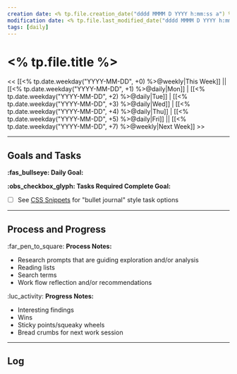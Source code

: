 ```yaml
---
creation date: <% tp.file.creation_date("dddd MMMM D YYYY h:mm:ss a") %>
modification date: <% tp.file.last_modified_date("dddd MMMM D YYYY h:mm:ss a") %>
tags: [daily]
---
```


# <% tp.file.title %>
<< [[<% tp.date.weekday("YYYY-MM-DD", +0) %>@weekly|This Week]] || [[<% tp.date.weekday("YYYY-MM-DD", +1) %>@daily|Mon]] | [[<% tp.date.weekday("YYYY-MM-DD", +2) %>@daily|Tue]] | [[<% tp.date.weekday("YYYY-MM-DD", +3) %>@daily|Wed]] | [[<% tp.date.weekday("YYYY-MM-DD", +4) %>@daily|Thu]] | [[<% tp.date.weekday("YYYY-MM-DD", +5) %>@daily|Fri]] || [[<% tp.date.weekday("YYYY-MM-DD", +7) %>@weekly|Next Week]] >>

---
## Goals and Tasks

**:fas_bullseye: Daily Goal:**


**:obs_checkbox_glyph: Tasks Required Complete Goal:** 
- [ ] See [CSS Snippets](02.0%20Getting%20Started.md#CSS%20Snippets) for "bullet journal" style task options 


---
## Process and Progress 

:far_pen_to_square: **Process Notes:** 
- Research prompts that are guiding exploration and/or analysis
- Reading lists
- Search terms
- Work flow reflection and/or recommendations

 :luc_activity: **Progress Notes:** 
 - Interesting findings
 - Wins
 - Sticky points/squeaky wheels
 - Bread crumbs for next work session

---
## Log
